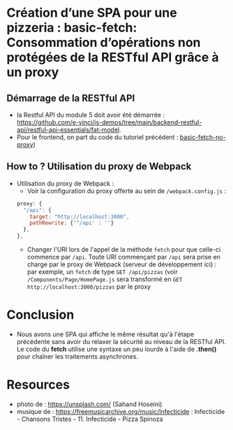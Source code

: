 # Création d’une SPA pour une pizzeria : basic-fetch: Consommation d’opérations non protégées de la RESTful API grâce à un proxy

## Démarrage de la RESTful API
- la Restful API du module 5 doit avoir été démarrée : https://github.com/e-vinci/js-demos/tree/main/backend-restful-api/restful-api-essentials/fat-model.
- Pour le frontend, on part du code du tutoriel précédent : 
[basic-fetch-no-proxy](https://github.com/e-vinci/js-demos/tree/main/frontend/frontend-essentials/basic-fetch-no-proxy))

## How to ? Utilisation du proxy de Webpack 
- Utilisation du proxy de Webpack : 
    - Voir la configuration du proxy offerte au sein de `/webpack.config.js` :
    ```js
    proxy: {
      "/api": {
        target: "http://localhost:3000",
        pathRewrite: {'^/api' : ''}
      },
    },

    ```
    - Changer l'URI lors de l'appel de la méthode `fetch` pour que celle-ci commence par `/api`. Toute URI commençant par `/api` sera prise en charge par le proxy de Webpack (serveur de développement ici) : par exemple, un `fetch` de type `GET /api/pizzas` (voir `/Components/Page/HomePage.js` sera transformé en `GET http://localhost:3000/pizzas` par le proxy

# Conclusion
- Nous avons une SPA qui affiche le même résultat qu'à l'étape précédente sans avoir du relaxer la sécurité au niveau de la RESTful API. Le code du **fetch** utilise une syntaxe un peu lourde à l'aide de **.then()** pour chaîner les traitements asynchrones.

# Resources
- photo de : https://unsplash.com/ (Sahand Hoseini)
- musique de : https://freemusicarchive.org/music/Infecticide : Infecticide - Chansons Tristes - 11. Infecticide - Pizza Spinoza